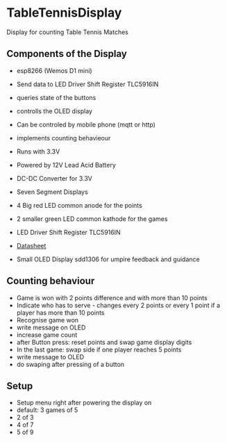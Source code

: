 # TableTennisDisplay
Display for counting Table Tennis Matches

## Components of the Display

* esp8266 (Wemos D1 mini)
 * Send data to LED Driver Shift Register TLC5916IN 
 * queries state of the buttons
 * controlls the OLED display
 * Can be controled by mobile phone (mqtt or http)
 * implements counting behavieour
 * Runs with 3.3V

* Powered by 12V Lead Acid Battery

* DC-DC Converter for 3.3V

* Seven Segment Displays
 * 4 Big red LED common anode for the points
 * 2 smaller green LED common kathode for the games

* LED Driver Shift Register TLC5916IN 
 * [Datasheet](http://docs-europe.electrocomponents.com/webdocs/12f7/0900766b812f7b59.pdf)

* Small OLED Display sdd1306 for umpire feedback and guidance

## Counting behaviour

* Game is won with 2 points difference and with more than 10 points
* Indicate who has to serve - changes every 2 points or every 1 point if a player has more than 10 points
* Recognise game won
 * write message on OLED
 * increase game count
 * after Button press: reset points and swap game display digits
* In the last game: swap side if one player reaches 5 points
 * write message to OLED
 * do swaping after pressing of a button 

## Setup

* Setup menu right after powering the display on
* default: 3 games of 5
* 2 of 3
* 4 of 7
* 5 of 9
